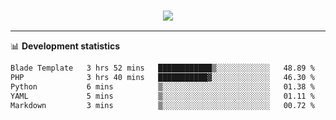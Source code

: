 <h3 align="center">
  <a href="https://github.com/hwalker928">
      <img src="https://github-profile-trophy.vercel.app/?username=hwalker928&no-bg=true&no-frame=true">
  </a>
</h3>


<hr>

📊 **Development statistics**

<!--START_SECTION:waka-->

```txt
Blade Template   3 hrs 52 mins   ████████████▒░░░░░░░░░░░░   48.89 %
PHP              3 hrs 40 mins   ███████████▓░░░░░░░░░░░░░   46.30 %
Python           6 mins          ▒░░░░░░░░░░░░░░░░░░░░░░░░   01.38 %
YAML             5 mins          ▒░░░░░░░░░░░░░░░░░░░░░░░░   01.11 %
Markdown         3 mins          ▒░░░░░░░░░░░░░░░░░░░░░░░░   00.72 %
```

<!--END_SECTION:waka-->
